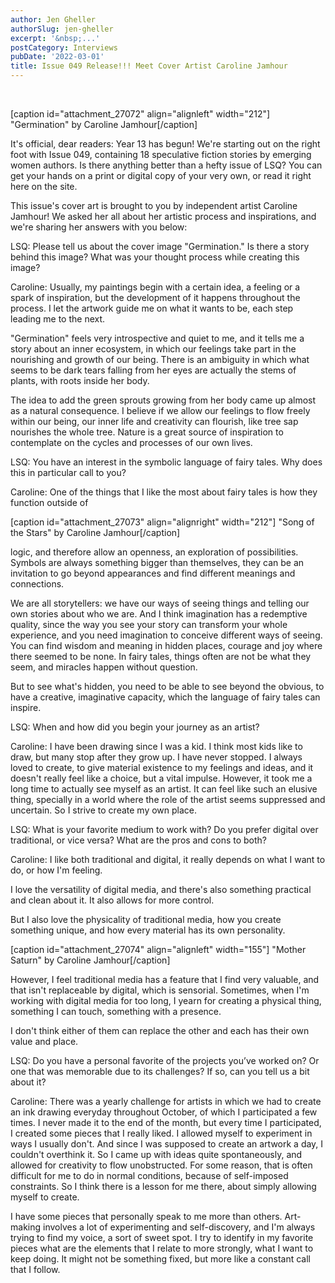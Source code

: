 ```yaml
---
author: Jen Gheller
authorSlug: jen-gheller
excerpt: '&nbsp;...'
postCategory: Interviews
pubDate: '2022-03-01'
title: Issue 049 Release!!! Meet Cover Artist Caroline Jamhour
---
```

&nbsp;

[caption id="attachment_27072" align="alignleft" width="212"] "Germination" by Caroline Jamhour[/caption]

It's official, dear readers: Year 13 has begun! We're starting out on the right foot with Issue 049, containing 18 speculative fiction stories by emerging women authors. Is there anything better than a hefty issue of LSQ? You can get your hands on a print or digital copy of your very own, or read it right here on the site.

This issue's cover art is brought to you by independent artist Caroline Jamhour! We asked her all about her artistic process and inspirations, and we're sharing her answers with you below:

LSQ: Please tell us about the cover image "Germination." Is there a story behind this image? What was your thought process while creating this image?

Caroline: Usually, my paintings begin with a certain idea, a feeling or a spark of inspiration, but the development of it happens throughout the process. I let the artwork guide me on what it wants to be, each step leading me to the next.

"Germination" feels very introspective and quiet to me, and it tells me a story about an inner ecosystem, in which our feelings take part in the nourishing and growth of our being. There is an ambiguity in which what seems to be dark tears falling from her eyes are actually the stems of plants, with roots inside her body.

The idea to add the green sprouts growing from her body came up almost as a natural consequence. I believe if we allow our feelings to flow freely within our being, our inner life and creativity can flourish, like tree sap nourishes the whole tree. Nature is a great source of inspiration to contemplate on the cycles and processes of our own lives.

LSQ: You have an interest in the symbolic language of fairy tales. Why does this in particular call to you?

Caroline: One of the things that I like the most about fairy tales is how they function outside of

[caption id="attachment_27073" align="alignright" width="212"] "Song of the Stars" by Caroline Jamhour[/caption]

logic, and therefore allow an openness, an exploration of possibilities. Symbols are always something bigger than themselves, they can be an invitation to go beyond appearances and find different meanings and connections.

We are all storytellers: we have our ways of seeing things and telling our own stories about who we are. And I think imagination has a redemptive quality, since the way you see your story can transform your whole experience, and you need imagination to conceive different ways of seeing. You can find wisdom and meaning in hidden places, courage and joy where there seemed to be none. In fairy tales, things often are not be what they seem, and miracles happen without question.

But to see what's hidden, you need to be able to see beyond the obvious, to have a creative, imaginative capacity, which the language of fairy tales can inspire.

LSQ: When and how did you begin your journey as an artist?

Caroline: I have been drawing since I was a kid. I think most kids like to draw, but many stop after they grow up. I have never stopped. I always loved to create, to give material existence to my feelings and ideas, and it doesn't really feel like a choice, but a vital impulse. However, it took me a long time to actually see myself as an artist. It can feel like such an elusive thing, specially in a world where the role of the artist seems suppressed and uncertain. So I strive to create my own place.

LSQ: What is your favorite medium to work with? Do you prefer digital over traditional, or vice versa? What are the pros and cons to both?

Caroline: I like both traditional and digital, it really depends on what I want to do, or how I'm feeling.

I love the versatility of digital media, and there's also something practical and clean about it. It also allows for more control.

But I also love the physicality of traditional media, how you create something unique, and how every material has its own personality.

[caption id="attachment_27074" align="alignleft" width="155"] "Mother Saturn" by Caroline Jamhour[/caption]

However, I feel traditional media has a feature that I find very valuable, and that isn't replaceable by digital, which is sensorial. Sometimes, when I'm working with digital media for too long, I yearn for creating a physical thing, something I can touch, something with a presence.

I don't think either of them can replace the other and each has their own value and place.

LSQ: Do you have a personal favorite of the projects you’ve worked on? Or one that was memorable due to its challenges? If so, can you tell us a bit about it?

Caroline: There was a yearly challenge for artists in which we had to create an ink drawing everyday throughout October, of which I participated a few times. I never made it to the end of the month, but every time I participated, I created some pieces that I really liked. I allowed myself to experiment in ways I usually don't. And since I was supposed to create an artwork a day, I couldn't overthink it. So I came up with ideas quite spontaneously, and allowed for creativity to flow unobstructed. For some reason, that is often difficult for me to do in normal conditions, because of self-imposed constraints. So I think there is a lesson for me there, about simply allowing myself to create.

I have some pieces that personally speak to me more than others. Art-making involves a lot of experimenting and self-discovery, and I'm always trying to find my voice, a sort of sweet spot. I try to identify in my favorite pieces what are the elements that I relate to more strongly, what I want to keep doing. It might not be something fixed, but more like a constant call that I follow.